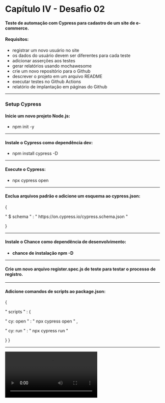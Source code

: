 <h1>Capítulo IV - Desafio 02</h1>

<h4>Teste de automação com Cypress para cadastro de um site de e-commerce.</h4>

<h4>Requisitos:</h4>
<ul>
<li>registrar um novo usuário no site</li>
<li>os dados do usuário devem ser diferentes para cada teste</li>
<li>adicionar asserções aos testes</li>
<li>gerar relatórios usando mochawesome</li>
<li>crie um novo repositório para o Github</li>
<li>descrever o projeto em um arquivo README</li>
<li>executar testes no Github Actions</li>
<li>relatório de implantação em páginas do Github</li>
</ul>
<hr>

<h3>Setup Cypress</h3>
<h4>Inicie um novo projeto Node.js:</h4> 
  <ul>
	<li>
		npm init -y
	</li>
</ul>
<hr>

<h4>Instale o Cypress como dependência dev:</h4>
  <ul>
	<li>
		npm install cypress -D
	</li>
</ul>
<hr>

<h4>Execute o Cypress:</h4>
  <ul>
	<li>
		npx cypress open
	</li>
</ul>
<hr>

<h4>Exclua arquivos padrão e adicione um esquema ao cypress.json:</h4>

   {
   <p>" $ schema " : " https://on.cypress.io/cypress.schema.json "</p>
   }
<hr>

<h4>Instale o Chance como dependência de desenvolvimento:<h4>
  <ul>
	<li>
		chance de instalação npm -D
	</li>
</ul>
<hr>

<h4>Crie um novo arquivo register.spec.js de teste para testar o processo de registro.</h4>
<hr>

<h4>Adicione comandos de scripts ao package.json:</h4>

   {
 <p> " scripts " : {</p>
     <p>" cy: open " : " npx cypress open " ,</p>
     <p>" cy: run " : " npx cypress run "</p>
   }
   }
<hr>
  
<video src="Gif/Gif.mp4"></video>

